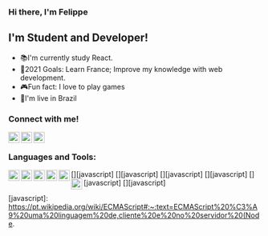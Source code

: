 ### Hi there, I'm  Felippe

## I'm Student and Developer!
- 📚I'm currently study React.
- 🎯2021 Goals: Learn France; Improve my knowledge with web development.
- 🎮Fun fact: I love to play games
- 🏡I'm live in Brazil 

### Connect with me!
[<img align="left" alt="@cruzelippe | Twitter" width="22px" src="https://cdn.jsdelivr.net/npm/simple-icons@v3/icons/twitter.svg"/>][twitter]
[<img align="left" alt="@filipin.s | Instagram" width="22px" src="https://cdn.jsdelivr.net/npm/simple-icons@v3/icons/instagram.svg"/>][instagram]
[<img align="left" alt="L. Felippe | linkedin" width="22px" src="https://cdn.jsdelivr.net/npm/simple-icons@v3/icons/linkedin.svg"/>][linkedin]

<br />

### Languages and Tools:

 [<img align="left"  width="22px" color="#1572B6" src="https://simpleicons.org/icons/css3.svg"/>][javascript]
 [<img align="left"  width="22px" color="#E34F26" src="https://simpleicons.org/icons/html5.svg"/>][javascript]
 [<img align="left"  width="22px" color="#F7DF1E" src="https://simpleicons.org/icons/javascript.svg"/>][javascript]
 [<img align="left"  width="22px" color="#393" src="https://simpleicons.org/icons/node-dot-js.svg"/>][javascript]
 [<img align="left"  width="22px" color="#61DAFB" src="https://simpleicons.org/icons/react.svg"/>][javascript]
 [<img align="left"  width="22px" color="#3178C6" src="https://simpleicons.org/icons/typescript.svg"/>][javascript]

[twitter]: https://twitter.com/cruzelippe
[instagram]: https://instagram.com/filipin.s
[linkedin]: https://linkedin.com/in/luiz-felippe-fernandes-silva-70b658181/
[javascript]: https://pt.wikipedia.org/wiki/ECMAScript#:~:text=ECMAScript%20%C3%A9%20uma%20linguagem%20de,cliente%20e%20no%20servidor%20(Node.
